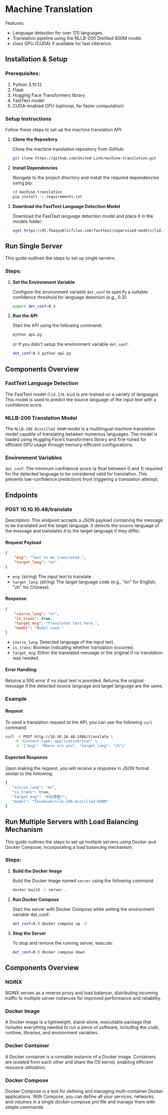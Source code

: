 # Machine Translation

Features:
* Language detection for over 170 languages.
* Translation pipeline using the NLLB-200 Distilled 600M model.
* Uses GPU (CUDA) if available for fast inference.


## Installation & Setup

### Prerequisites:

1. Python 3.10.12
2. Flask
3. Hugging Face Transformers library
4. FastText model
5. CUDA-enabled GPU (optional, for faster computation)

### Setup Instructions

Follow these steps to set up the machine translation API:

1. **Clone the Repository**

   Clone the machine translation repository from GitHub:

   ```bash
   git clone https://github.com/United-Link/machine-translation.git
    ```

2. **Install Dependencies**

    Navigate to the project directory and install the required dependencies using pip:

    ```bash
    cd machine-translation
    pip install -r requirements.txt
    ```

3. **Download the FastText Language Detection Model**
    
    Download the FastText language detection model and place it in the models folder:
    
    ```bash
    wget https://dl.fbaipublicfiles.com/fasttext/supervised-models/lid.176.bin -P models/
    ```

## Run Single Server

This guide outlines the steps to set up single servers.

### Steps:

1. **Set the Environment Variable**

    Configure the environment variable `det_conf` to specify a suitable confidence threshold for language detection (e.g., 0.3):
    
    ```bash
    export det_conf=0.3
    ```

2. **Run the API**

    Start the API using the following command:

    ```bash
    python api.py
    ```
    or if you didn't setup the environment variable `det_conf`:

   ```bash
   det_conf=0.3 python api.py
   ```

## Components Overview

### FastText Language Detection

The FastText model (`lid.176.bin`) is pre-trained on a variety of languages. This model is used to predict the source language of the input text with a confidence score.

### NLLB-200 Translation Model

The `NLLB-200 Distilled 600M` model is a multilingual machine translation model capable of translating between numerous languages. The model is loaded using Hugging Face’s transformers library and fine-tuned for efficient GPU usage through memory-efficient configurations.

### Environment Variables

`det_conf`: The minimum confidence score (a float between 0 and 1) required for the detected language to be considered valid for translation. This prevents low-confidence predictions from triggering a translation attempt.

## Endpoints

### POST 10.10.10.48/translate

Description:
This endpoint accepts a JSON payload containing the message to be translated and the target language. It detects the source language of the message and translates it to the target language if they differ.

#### Request Payload

```json
{
    "msg": "Text to be translated.",
    "target_lang": "en"
}
```
* `msg`: (string) The input text to translate.
* `target_lang`: (string) The target language code (e.g., "en" for English, "zh" for Chinese).

#### Response

```json
{
    "source_lang": "es",
    "is_trans": true,
    "target_msg": "Translated text here.",
    "model": "Model used."
}
```
* `source_lang`: Detected language of the input text.
* `is_trans`: Boolean indicating whether translation occurred.
* `target_msg`: Either the translated message or the original if no translation was needed.

#### Error Handling:

Returns a 500 error if no input text is provided.
Returns the original message if the detected source language and target language are the same.

### Example

#### Request

To send a translation request to the API, you can use the following `curl` command:

```bash
curl -X POST http://10.10.10.48:2486/translate \
    -H "Content-Type: application/json" \
    -d '{"msg": "Where are you", "target_lang": "zh"}'
```

#### Expected Response

Upon making the request, you will receive a response in JSON format similar to the following:

```bash
{
   "source_lang": "en",
   "is_trans": true,
   "target_msg": "你在哪里?",
   "model": "facebook/nllb-200-distilled-600M"
}
```

## Run Multiple Servers with Load Balancing Mechanism

This guide outlines the steps to set up multiple servers using Docker and Docker Compose, incorporating a load balancing mechanism.

### Steps:

1. **Build the Docker Image**

   Build the Docker image named `server` using the following command:

   ```bash
   docker build -t server .
   ```
2. **Run Docker Compose**

    Start the server with Docker Compose while setting the environment variable det_conf:
    
    ```bash
    det_conf=0.3 docker compose up -d
    ```
 3. **Stop the Server**

    To stop and remove the running server, execute:
    
    ```bash
    det_conf=0.3 docker compose down
    ```

## Components Overview

### NGINX

NGINX serves as a reverse proxy and load balancer, distributing incoming traffic to multiple server instances for improved performance and reliability.

### Docker Image

A Docker image is a lightweight, stand-alone, executable package that includes everything needed to run a piece of software, including the code, runtime, libraries, and environment variables.

### Docker Container

A Docker container is a runnable instance of a Docker image. Containers are isolated from each other and share the OS kernel, enabling efficient resource utilization.

### Docker Compose

Docker Compose is a tool for defining and managing multi-container Docker applications. With Compose, you can define all your services, networks, and volumes in a single docker-compose.yml file and manage them with simple commands.

